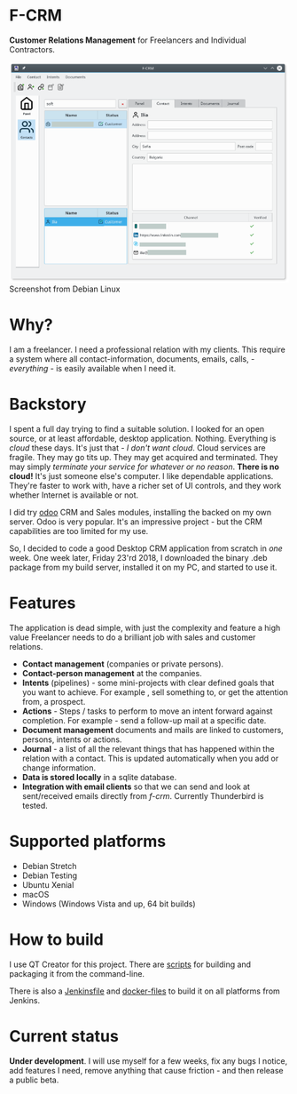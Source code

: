 # F-CRM

**Customer Relations Management** for Freelancers and Individual Contractors.

![f-crm on Linux](doc/f-crm.png)
<br>Screenshot from Debian Linux

# Why?
I am a freelancer. I need a professional relation with my clients. This require a system where all contact-information, documents, emails, calls, - *everything* - is easily available when I need it.

# Backstory
I spent a full day trying to find a suitable solution. I looked for an open source, or at least affordable, desktop application. Nothing. Everything is *cloud* these days. It's just that - *I don't want cloud*. Cloud services are fragile. They may go tits up. They may get acquired and terminated. They may simply *terminate your service for whatever or no reason*. **There is no cloud!** It's just someone else's computer. I like dependable applications. They're faster to work with, have a richer set of UI controls, and they work whether Internet is available or not.

I did try [odoo](https://www.odoo.com/) CRM and Sales modules, installing the backed on my own server. Odoo is very popular. It's an impressive project - but the CRM capabilities are too limited for my use.

So, I decided to code a good Desktop CRM application from scratch in *one* week. One week later, Friday 23'rd 2018, I downloaded the binary .deb package from my build server, installed it on my PC, and started to use it.

# Features
The application is dead simple, with just the complexity and feature a high value Freelancer needs to do a brilliant job with sales and customer relations.

- **Contact management** (companies or private persons).
- **Contact-person management** at the companies.
- **Intents** (pipelines) - some mini-projects with clear defined goals that you want to achieve. For example , sell something to, or get the attention from, a prospect.
- **Actions** - Steps / tasks to perform to move an intent forward against completion. For example - send a follow-up mail at a specific date.
- **Document management** documents and mails are linked to customers, persons, intents or actions.
- **Journal** - a list of all the relevant things that has happened within the relation with a contact. This is updated automatically when you add or change information.
- **Data is stored locally** in a sqlite database.
- **Integration with email clients** so that we can send and look at sent/received emails directly from *f-crm*. Currently Thunderbird is tested.

# Supported platforms
 - Debian Stretch
 - Debian Testing
 - Ubuntu Xenial
 - macOS
 - Windows (Windows Vista and up, 64 bit builds)

# How to build
I use QT Creator for this project. There are [scripts](scripts) for building and packaging it from the command-line.

There is also a [Jenkinsfile](ci/jenkins/Jenkinsfile.groovy) and [docker-files](ci/jenkins/) to build it on all platforms from Jenkins.

# Current status
**Under development**. I will use myself for a few weeks, fix any bugs I notice, add features I need, remove anything that cause friction - and then release a public beta.
